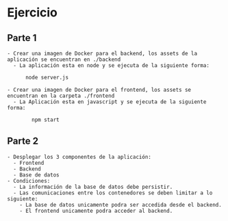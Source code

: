 # Ejercicio

## Parte 1

    - Crear una imagen de Docker para el backend, los assets de la aplicación se encuentran en ./backend
      - La aplicación esta en node y se ejecuta de la siguiente forma:
  
  ```sh
        node server.js
  ```

    - Crear una imagen de Docker para el frontend, los assets se encuentran en la carpeta ./frontend
      - La Aplicación esta en javascript y se ejecuta de la siguiente forma:
  
```sh
        npm start
```

## Parte 2

    - Desplegar los 3 componentes de la aplicación:
      - Frontend
      - Backend
      - Base de datos
    - Condiciones:
      - La información de la base de datos debe persistir.
      - Las comunicaciones entre los contenedores se deben limitar a lo siguiente:
        - La base de datos unicamente podra ser accedida desde el backend.
        - El frontend unicamente podra acceder al backend. 
